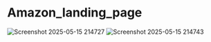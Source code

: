 # Amazon_landing_page

![Screenshot 2025-05-15 214727](https://github.com/user-attachments/assets/b3d868fe-880e-417e-a387-2576af2de428)
![Screenshot 2025-05-15 214743](https://github.com/user-attachments/assets/21bf207e-ad0a-421f-9a4b-3655b7dbc4e0)
